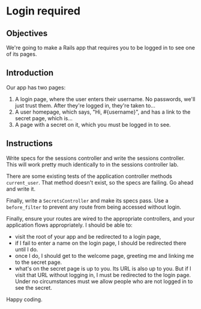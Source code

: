 # Login required

## Objectives

We're going to make a Rails app that requires you to be logged in to see one of its pages.

## Introduction

Our app has two pages:
  1. A login page, where the user enters their username. No passwords, we'll just trust them. After they're logged in, they're taken to...
  2. A user homepage, which says, "Hi, #{username}", and has a link to the secret page, which is...
  3. A page with a secret on it, which you must be logged in to see.

## Instructions

Write specs for the sessions controller and write the sessions controller. This will work pretty much identically to in the sessions controller lab.

There are some existing tests of the application controller methods `current_user`. That method doesn't exist, so the specs are failing. Go ahead and write it.

Finally, write a `SecretsController` and make its specs pass. Use a `before_filter` to prevent any route from being accessed without login.

Finally, ensure your routes are wired to the appropriate controllers, and your application flows appropriately. I should be able to:

  * visit the root of your app and be redirected to a login page,
  * if I fail to enter a name on the login page, I should be redirected there until I do.
  * once I do, I should get to the welcome page, greeting me and linking me to the secret page.
  * what's on the secret page is up to you. Its URL is also up to you. But if I visit that URL without logging in, I must be redirected to the login page. Under no circumstances must we allow people who are not logged in to see the secret.

Happy coding.
